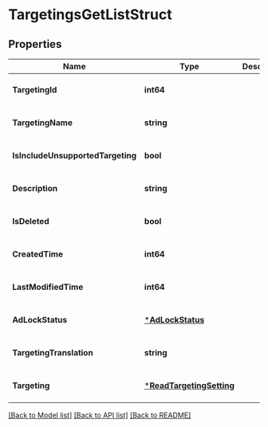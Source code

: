 # TargetingsGetListStruct

## Properties
Name | Type | Description | Notes
------------ | ------------- | ------------- | -------------
**TargetingId** | **int64** |  | [optional] [default to null]
**TargetingName** | **string** |  | [optional] [default to null]
**IsIncludeUnsupportedTargeting** | **bool** |  | [optional] [default to null]
**Description** | **string** |  | [optional] [default to null]
**IsDeleted** | **bool** |  | [optional] [default to null]
**CreatedTime** | **int64** |  | [optional] [default to null]
**LastModifiedTime** | **int64** |  | [optional] [default to null]
**AdLockStatus** | [***AdLockStatus**](AdLockStatus.md) |  | [optional] [default to null]
**TargetingTranslation** | **string** |  | [optional] [default to null]
**Targeting** | [***ReadTargetingSetting**](read_targeting_setting.md) |  | [optional] [default to null]

[[Back to Model list]](../README.md#documentation-for-models) [[Back to API list]](../README.md#documentation-for-api-endpoints) [[Back to README]](../README.md)


